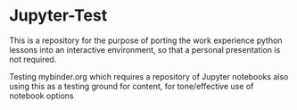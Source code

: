 # Jupyter-Test
This is a repository for the purpose of porting the work experience python lessons into an interactive environment,
so that a personal presentation is not required.

Testing mybinder.org which requires a repository of Jupyter notebooks
also using this as a testing ground for content, for tone/effective use of notebook options
